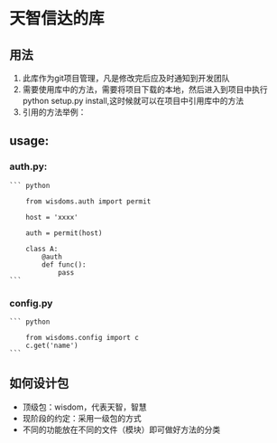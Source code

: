 # 天智信达的库

## 用法
1. 此库作为git项目管理，凡是修改完后应及时通知到开发团队
2. 需要使用库中的方法，需要将项目下载的本地，然后进入到项目中执行 python setup.py install,这时候就可以在项目中引用库中的方法
3. 引用的方法举例： 

## usage:

### auth.py:

    ``` python

        from wisdoms.auth import permit

        host = 'xxxx'

        auth = permit(host)

        class A:
            @auth
            def func():
                pass
    ```
### config.py

    ``` python

        from wisdoms.config import c
        c.get('name')
    ```

## 如何设计包
- 顶级包：wisdom，代表天智，智慧
- 现阶段的约定：采用一级包的方式
- 不同的功能放在不同的文件（模块）即可做好方法的分类
